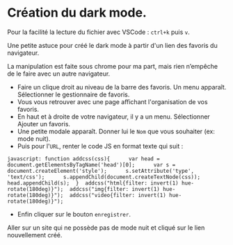 # Création du dark mode.

Pour la facilité la lecture du fichier avec VSCode : `ctrl+k` puis `v`.

Une petite astuce pour créé le dark mode à partir d'un lien des favoris du navigateur.

La manipulation est faite sous chrome pour ma part, mais rien n’empêche de le faire avec un autre navigateur.

- Faire un clique droit au niveau de la barre des favoris. Un menu apparaît. Sélectionner le gestionnaire de favoris.
- Vous vous retrouver avec une page affichant l'organisation de vos favoris.
- En haut et à droite de votre navigateur, il y a un menu. Sélectionner Ajouter un favoris.
- Une petite modale apparaît. Donner lui le `Nom` que vous souhaiter (ex: mode nuit).
- Puis pour l'`URL`, renter le code JS en format texte qui suit :

```text
javascript: function addcss(css){      var head = document.getElementsByTagName('head')[0];      var s = document.createElement('style');      s.setAttribute('type', 'text/css');      s.appendChild(document.createTextNode(css));      head.appendChild(s);  }  addcss("html{filter: invert(1) hue-rotate(180deg)}");  addcss("img{filter: invert(1) hue-rotate(180deg)}");  addcss("video{filter: invert(1) hue-rotate(180deg)}");
```

- Enfin cliquer sur le bouton `enregistrer`.

Aller sur un site qui ne possède pas de mode nuit et cliqué sur le lien nouvellement créé.
